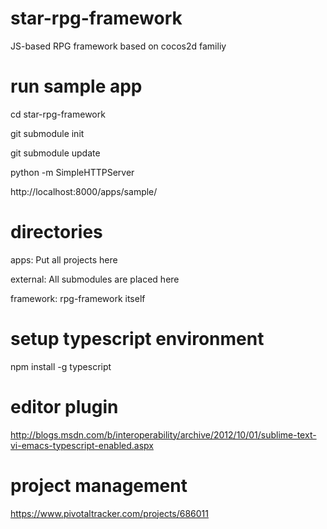 star-rpg-framework
==================

JS-based RPG framework based on cocos2d familiy

run sample app
==================
cd star-rpg-framework

git submodule init

git submodule update

python -m SimpleHTTPServer

http://localhost:8000/apps/sample/

directories
==================
apps:
Put all projects here

external:
All submodules are placed here

framework:
rpg-framework itself


setup typescript environment
==================
npm install -g typescript

editor plugin
==================
http://blogs.msdn.com/b/interoperability/archive/2012/10/01/sublime-text-vi-emacs-typescript-enabled.aspx

project management
==================
https://www.pivotaltracker.com/projects/686011
